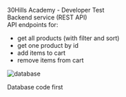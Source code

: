 30Hills Academy - Developer Test <br/>
Backend service (REST API) <br/>
API endpoints for: <br/>
  - get all products (with filter and sort)
  - get one product by id
  - add items to cart
  - remove items from cart <br/>
  
  ![database](https://user-images.githubusercontent.com/106922195/195725638-723b6259-b9b7-4642-aec4-9fcf9170517f.png)

Database code first <br/>


